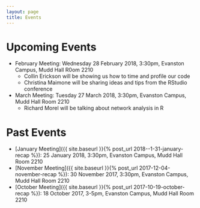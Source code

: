 ```yaml
---
layout: page
title: Events
---
```


# Upcoming Events

* February Meeting: Wednesday 28 February 2018, 3:30pm, Evanston Campus, Mudd Hall R0om 2210
    * Collin Erickson will be showing us how to time and profile our code
    * Christina Maimone will be sharing ideas and tips from the RStudio conference
* March Meeting: Tuesday 27 March 2018, 3:30pm, Evanston Campus, Mudd Hall Room 2210
    * Richard Morel will be talking about network analysis in R



# Past Events

* [January Meeting]({{ site.baseurl }}{% post_url 2018--1-31-january-recap %}): 25 January 2018, 3:30pm, Evanston Campus, Mudd Hall Room 2210
* [November Meeting]({{ site.baseurl }}{% post_url 2017-12-04-november-recap %}): 30 November 2017, 3:30pm, Evanston Campus, Mudd Hall Room 2210
* [October Meeting]({{ site.baseurl }}{% post_url 2017-10-19-october-recap %}): 18 October 2017, 3-5pm, Evanston Campus, Mudd Hall Room 2210